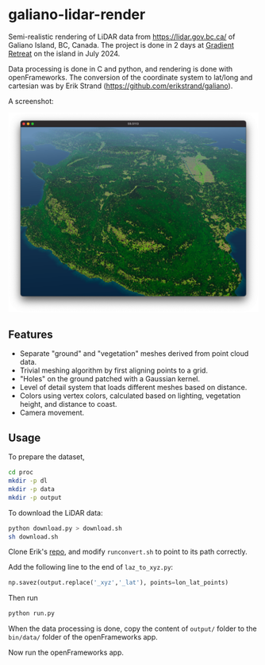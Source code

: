 # galiano-lidar-render

Semi-realistic rendering of LiDAR data from https://lidar.gov.bc.ca/ of Galiano Island, BC, Canada. The project is done in 2 days at [Gradient Retreat](https://www.gradientretreat.com/) on the island in July 2024.

Data processing is done in C and python, and rendering is done with openFrameworks. The conversion of the coordinate system to lat/long and cartesian was by Erik Strand (https://github.com/erikstrand/galiano).

A screenshot:

![](screenshots/000.png)


## Features

- Separate "ground" and "vegetation" meshes derived from point cloud data.
- Trivial meshing algorithm by first aligning points to a grid.
- "Holes" on the ground patched with a Gaussian kernel.
- Level of detail system that loads different meshes based on distance.
- Colors using vertex colors, calculated based on lighting, vegetation height, and distance to coast.
- Camera movement.

## Usage

To prepare the dataset,

```sh
cd proc
mkdir -p dl
mkdir -p data
mkdir -p output
```

To download the LiDAR data:

```sh
python download.py > download.sh
sh download.sh
```

Clone Erik's [repo](https://github.com/erikstrand/galiano), and modify `runconvert.sh` to point to its path correctly.

Add the following line to the end of `laz_to_xyz.py`:

```python
np.savez(output.replace('_xyz','_lat'), points=lon_lat_points)
```

Then run

```python
python run.py
```

When the data processing is done, copy the content of `output/` folder to the `bin/data/` folder of the openFrameworks app.

Now run the openFrameworks app.